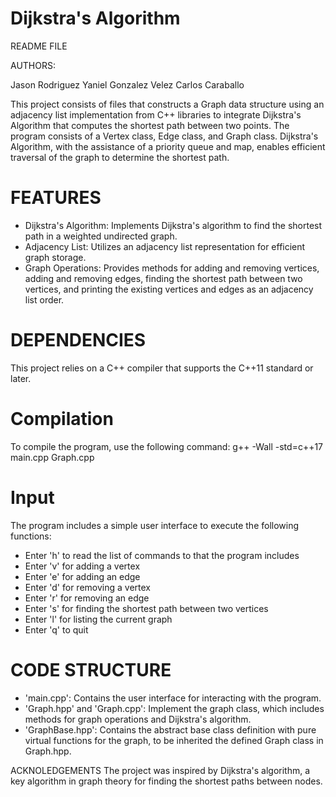 # Dijkstra's Algorithm
README FILE

AUTHORS:

Jason Rodriguez
Yaniel Gonzalez Velez
Carlos Caraballo

This project consists of files that constructs a Graph data structure using an adjacency list implementation from C++ libraries to integrate Dijkstra's Algorithm that computes the shortest path between two points. 
The program consists of a Vertex class, Edge class, and Graph class. Dijkstra's Algorithm, with the assistance of a priority queue and map, enables efficient traversal of the graph to determine the shortest path.

FEATURES
========
- Dijkstra's Algorithm: Implements Dijkstra's algorithm to find the shortest path in a weighted undirected graph.
- Adjacency List: Utilizes an adjacency list representation for efficient graph storage.
- Graph Operations: Provides methods for adding and removing vertices, adding and removing edges, finding the shortest path between two vertices, and printing the existing vertices and edges as an adjacency list order.

DEPENDENCIES
============
This project relies on a C++ compiler that supports the C++11 standard or later.

Compilation
===========
To compile the program, use the following command: 
g++ -Wall -std=c++17 main.cpp Graph.cpp

Input
=====
The program includes a simple user interface to execute the following functions:
- Enter 'h' to read the list of commands to that the program includes
- Enter 'v' for adding a vertex
- Enter 'e' for adding an edge
- Enter 'd' for removing a vertex
- Enter 'r' for removing an edge
- Enter 's' for finding the shortest path between two vertices
- Enter 'l' for listing the current graph
- Enter 'q' to quit

CODE STRUCTURE
==============
- 'main.cpp': Contains the user interface for interacting with the program.
- 'Graph.hpp' and 'Graph.cpp': Implement the graph class, which includes methods for graph operations and Dijkstra's algorithm.
- 'GraphBase.hpp': Contains the abstract base class definition with pure virtual functions for the graph, to be inherited the defined Graph class in Graph.hpp.

ACKNOLEDGEMENTS
The project was inspired by Dijkstra's algorithm, a key algorithm in graph theory for finding the shortest paths between nodes.
